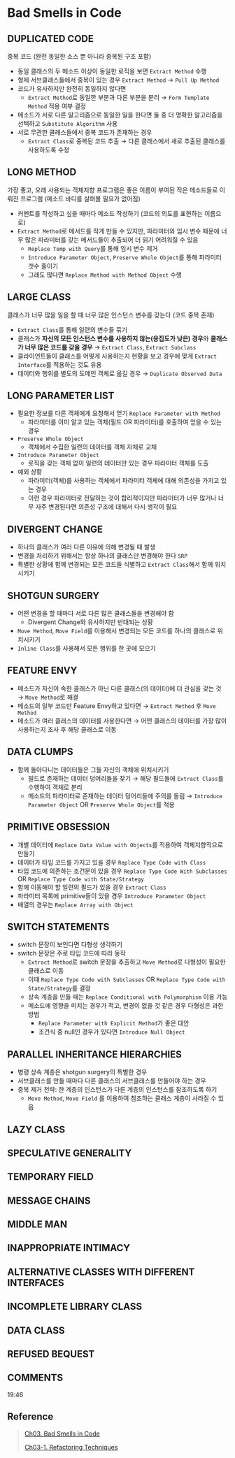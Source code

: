 # Bad Smells in Code

## DUPLICATED CODE

중복 코드 (완전 동일한 소스 뿐 아니라 중복된 구조 포함)

- 동일 클래스의 두 메소드 이상이 동일한 로직을 보면 `Extract Method` 수행
- 형제 서브클래스들에서 중복이 있는 경우 `Extract Method` → `Pull Up Method`
- 코드가 유사하지만 완전히 동일하지 않다면
  - `Extract Method`로 동일한 부분과 다른 부분을 분리 → `Form Template Method` 적용 여부 결정
- 메소드가 서로 다른 알고리즘으로 동일한 일을 한다면 둘 중 더 명확한 알고리즘을 선택하고 `Substitute Algorithm` 사용
- 서로 무관한 클래스들에서 중복 코드가 존재하는 경우
  - `Extract Class`로 중복된 코드 추출 → 다른 클래스에서 새로 추출된 클래스를 사용하도록 수정

## LONG METHOD

가장 좋고, 오래 사용되는 객체지향 프로그램은 좋은 이름이 부여된 작은 메소드들로 이뤄진 프로그램 (메소드 바디를 살펴볼 필요가 없어짐) 

- 커멘트를 작성하고 싶을 때마다 메소드 작성하기 (코드의 의도를 표현하는 이름으로)
- `Extract Method`로 메서드를 작게 만들 수 있지만, 파라미터와 임시 변수 때문에 너무 많은 파라미터를 갖는 메서드들이 추출되어 더 읽기 어려워질 수 있음
  - `Replace Temp with Query`를 통해 임시 변수 제거
  - `Introduce Parameter Object`, `Preserve Whole Object`를 통해 파라미터 갯수 줄이기
  - 그래도 많다면 `Replace Method with Method Object` 수행

## LARGE CLASS

클래스가 너무 많을 일을 할 때 너무 많은 인스턴스 변수를 갖는다 (코드 중복 존재)

- `Extract Class`를 통해 일련의 변수들 묶기
- 클래스가 **자신의 모든 인스턴스 변수를 사용하지 않는(응집도가 낮은) 경우**와 **클래스가 너무 많은 코드를 갖을 경우** → `Extract Class`, `Extract Subclass`
- 클라이언트들이 클래스를 어떻게 사용하는지 현황을 보고 경우에 맞게 `Extract Interface`를 적용하는 것도 유용
- 데이터와 행위를 별도의 도메인 객체로 옮길 경우 → `Duplicate Observed Data`

## LONG PARAMETER LIST

- 필요한 정보를 다른 객체에게 요청해서 얻기 `Replace Parameter with Method`
  - 파라미터를 이미 알고 있는 객체(필드 OR 파라미터)를 호출하여 얻을 수 있는 경우
- `Preserve Whole Object`
  - 객체에서 수집한 일련의 데이터를 객체 자체로 교체
- `Introduce Parameter Object`
  - 로직을 갖는 객체 없이 일련의 데이터만 있는 경우 파라미터 객체를 도출
- 예외 상황
  - 파라미터(객체)를 사용하는 객체에서 파라미터 객체에 대해 의존성을 가지고 있는 경우
  - 이런 경우 파라미터로 전달하는 것이 합리적이지만 파라미터가 너무 많거나 너무 자주 변경된다면 의존성 구조에 대해서 다시 생각이 필요

## DIVERGENT CHANGE

- 하나의 클래스가 여러 다른 이유에 의해 변경될 때 발생
- 변경을 처리하기 위해서는 항상 하나의 클래스만 변경해야 한다 `SRP`
- 특별한 상황에 함께 변경되는 모든 코드들 식별하고 `Extract Class`해서 함께 위치시키기

## SHOTGUN SURGERY

- 어떤 변경을 할 때마다 서로 다른 많은 클래스들을 변경해야 함
  - Divergent Change와 유사하지만 반대되는 상황
- `Move Method`, `Move Field`를 이용해서 변경되는 모든 코드를 하나의 클래스로 위치시키기
- `Inline Class`를 사용해서 모든 행위를 한 곳에 모으기

## FEATURE ENVY

- 메소드가 자신이 속한 클래스가 아닌 다른 클래스(의 데이터)에 더 관심을 갖는 것 → `Move Method`로 해결
- 메소드의 일부 코드만 Feature Envy하고 있다면 → `Extract Method` 후 `Move Method`
- 메소드가 여러 클래스의 데이터를 사용한다면 → 어떤 클래스의 데이터를 가장 많이 사용하는지 조사 후 해당 클래스로 이동

## DATA CLUMPS

- 함께 돌아다니는 데이터들은 그들 자신의 객체에 위치시키기
  - 필드로 존재하는 데이터 덩어리들을 찾기 → 해당 필드들에 `Extract Class`를 수행하여 객체로 분리
  - 메소드의 파라미터로 존재하는 데이터 덩어리들에 주의를 돌림 → `Introduce Parameter Object` OR `Preserve Whole Object`를 적용

## PRIMITIVE OBSESSION

- 개별 데이터에 `Replace Data Value with Objects`를 적용하여 객체지향적으로 만들기
- 데이터가 타입 코드를 가지고 있을 경우 `Replace Type Code with Class`
- 타입 코드에 의존하는 조건문이 있을 경우 `Replace Type Code With Subclasses` OR `Replace Type Code with State/Strategy`
- 함께 이동해야 할 일련의 필드가 있을 경우 `Extract Class`
- 파라미터 목록에 primitive들이 있을 경우 `Introduce Parameter Object`
- 배열의 경우는 `Replace Array with Object`

## SWITCH STATEMENTS

- switch 문장이 보인다면 다형성 생각하기
- switch 문장은 주로 타입 코드에 따라 동작
  - `Extract Method`로 switch 문장을 추출하고 `Move Method`로 다형성이 필요한 클래스로 이동
  - 이때 `Replace Type Code with Subclasses` OR `Replace Type Code with State/Strategy`를 결정
  - 상속 계층을 만들 때는 `Replace Conditional with Polymorphism` 이용 가능
  - 메소드에 영향을 미치는 경우가 적고, 변경이 없을 것 같은 경우 다형성은 과한 방법
    - `Replace Parameter with Explicit Method`가 좋은 대안
    - 조건식 중 null인 경우가 있다면 `Introduce Null Object`

## PARALLEL INHERITANCE HIERARCHIES

- 병령 상속 계층은 shotgun surgery의 특별한 경우
- 서브클래스를 만들 때마다 다른 클래스의 서브클래스를 만들어야 하는 경우
- 중복  제거 전략: 한 계층의 인스턴스가 다른 계층의 인스턴스를 참조하도록 하기
  - `Move Method`, `Move Field` 를 이용하여 참조하는 클래스 계층이 사라질 수 있음

## LAZY CLASS

## SPECULATIVE GENERALITY

## TEMPORARY FIELD

## MESSAGE CHAINS

## MIDDLE MAN

## INAPPROPRIATE INTIMACY

## ALTERNATIVE CLASSES WITH DIFFERENT INTERFACES

## INCOMPLETE LIBRARY CLASS

## DATA CLASS
 
## REFUSED BEQUEST

## COMMENTS

19:46

## Reference 

> [Ch03. Bad Smells in Code](https://www.evernote.com/shard/s3/client/snv?noteGuid=afa69de1-bc7c-434d-b005-d83a541a11e7&noteKey=1cb200c00741a0b9&sn=https%3A%2F%2Fwww.evernote.com%2Fshard%2Fs3%2Fsh%2Fafa69de1-bc7c-434d-b005-d83a541a11e7%2F1cb200c00741a0b9&title=Ch03.%2BBad%2BSmells%2Bin%2BCode)
>
> [Ch03-1. Refactoring Techniques](https://www.evernote.com/shard/s3/client/snv?noteGuid=3e1eb744-0f54-464b-9ed8-408ff7e3d5f3&noteKey=e43ee0150ed60332&sn=https%3A%2F%2Fwww.evernote.com%2Fshard%2Fs3%2Fsh%2F3e1eb744-0f54-464b-9ed8-408ff7e3d5f3%2Fe43ee0150ed60332&title=Ch03-1.%2BRefactoring%2BTechniques)